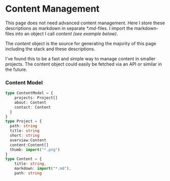 # Content Management 
This page does not need advanced content management. Here I store these descriptions as markdown in separate _*.md_-files. I import the markdown-files into an object I call _content_ _(see example below)_. 

The _content_ object is the source for generating the majority of this page including the stack and these descriptions. 

I've found this to be a fast and simple way to manage content in smaller projects. The content object could easily be fetched via an API or similar in the future.

### Content Model
```ts
type ContentModel = {
    projects: Project[]
    about: Content
    contact: Content
  }
}
type Project = { 
  path: string
  title: string
  short: string
  overview:Content
  content:Content[]
  thumb: import("*.png") 
}
type Content = { 
    title: string, 
    markdown: import("*.md"), 
    path: string 
```